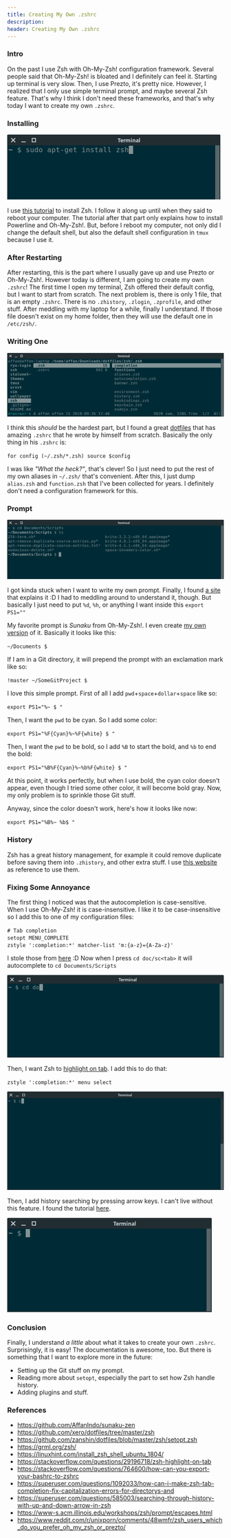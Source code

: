 ```yaml
---
title: Creating My Own .zshrc
description:
header: Creating My Own .zshrc
---
```


### Intro

On the past I use Zsh with Oh-My-Zsh! configuration framework. Several people said that Oh-My-Zsh! is bloated and I definitely can feel it. Starting up terminal is very slow. Then, I use Prezto, it's pretty nice. However, I realized that I only use simple terminal prompt, and maybe several Zsh feature. That's why I think I don't need these frameworks, and that's why today I want to create my own `.zshrc`.

### Installing

![image](/img/zsh/install.png "Install")

I use [this tutorial](https://linuxhint.com/install_zsh_shell_ubuntu_1804/) to install Zsh. I follow it along up until when they said to reboot your computer. The tutorial after that part only explains how to install Powerline and Oh-My-Zsh!. But, before I reboot my computer, not only did I change the default shell, but also the default shell configuration in `tmux` because I use it.

### After Restarting

After restarting, this is the part where I usually gave up and use Prezto or Oh-My-Zsh!. However today is different, I am going to create my own `.zshrc`! The first time I open my terminal, Zsh offered their default config, but I want to start from scratch. The next problem is, there is only 1 file, that is an empty `.zshrc`. There is no `.zhistory`, `.zlogin`, `.zprofile`, and other stuff. After meddling with my laptop for a while, finally I understand. If those file doesn't exist on my home folder, then they will use the default one in `/etc/zsh/`.

### Writing One

![image](/img/zsh/xero.png "Xero")

I think this *should* be the hardest part, but I found a great [dotfiles](https://github.com/xero/dotfiles/tree/master/zsh) that has amazing `.zshrc` that he wrote by himself from scratch. Basically the only thing in his `.zshrc` is:

`for config (~/.zsh/*.zsh) source $config`

I was like *"What the heck?"*, that's clever! So I just need to put the rest of my own aliases in `~/.zsh/` that's convenient. After this, I just dump `alias.zsh` and `function.zsh` that I've been collected for years. I definitely don't need a configuration framework for this.

### Prompt

![image](/img/zsh/prompt.png "Prompt")

I got kinda stuck when I want to write my own prompt. Finally, I found [a site](https://www-s.acm.illinois.edu/workshops/zsh/prompt/escapes.html) that explains it :D I had to meddling around to understand it, though. But basically I just need to put `%d`, `%h`, or anything I want inside this `export PS1=""`

My favorite prompt is *Sunaku* from Oh-My-Zsh!. I even create [my own version](https://github.com/AffanIndo/sunaku-zen) of it. Basically it looks like this:

`~/Documents $ `

If I am in a Git directory, it will prepend the prompt with an exclamation mark like so:

`!master ~/SomeGitProject $`

I love this simple prompt. First of all I add `pwd`+`space`+`dollar`+`space` like so:

`export PS1="%~ $ "`

Then, I want the `pwd` to be cyan. So I add some color:

`export PS1="%F{Cyan}%~%F{white} $ "`

Then, I want the `pwd` to be bold, so I add `%B` to start the bold, and `%b` to end the bold:

`export PS1="%B%F{Cyan}%~%b%F{white} $ "`

At this point, it works perfectly, but when I use bold, the cyan color doesn't appear, even though I tried some other color, it will become bold gray. Now, my only problem is to sprinkle those Git stuff.

Anyway, since the color doesn't work, here's how it looks like now:

`export PS1="%B%~ %b$ "`

### History

Zsh has a great history management, for example it could remove duplicate before saving them into `.zhistory`, and other extra stuff. I use [this website](https://github.com/zanshin/dotfiles/blob/master/zsh/setopt.zsh) as reference to use them.

### Fixing Some Annoyance

The first thing I noticed was that the autocompletion is case-sensitive. When I use Oh-My-Zsh! it is case-insensitive. I like it to be case-insensitive so I add this to one of my configuration files:

`# Tab completion`  
`setopt MENU_COMPLETE`  
`zstyle ':completion:*' matcher-list 'm:{a-z}={A-Za-z}'`

I stole those from [here](https://superuser.com/questions/1092033/how-can-i-make-zsh-tab-completion-fix-capitalization-errors-for-directorys-and) :D Now when I press `cd doc/sc<tab>` it will autocomplete to `cd Documents/Scripts`

![image](/img/zsh/auto.gif "Case-Insensitive")

Then, I want Zsh to [highlight on tab](https://stackoverflow.com/questions/29196718/zsh-highlight-on-tab). I add this to do that:

`zstyle ':completion:*' menu select`

![image](/img/zsh/menu.gif "Highlight")

Then, I add history searching by pressing arrow keys. I can't live without this feature. I found the tutorial [here](https://superuser.com/questions/585003/searching-through-history-with-up-and-down-arrow-in-zsh).

![image](/img/zsh/up.gif "Up")

### Conclusion

Finally, I understand *a little* about what it takes to create your own `.zshrc`. Surprisingly, it is easy! The documentation is awesome, too. But there is something that I want to explore more in the future:

* Setting up the Git stuff on my prompt.
* Reading more about `setopt`, especially the part to set how Zsh handle history.
* Adding plugins and stuff.

### References

* https://github.com/AffanIndo/sunaku-zen
* https://github.com/xero/dotfiles/tree/master/zsh
* https://github.com/zanshin/dotfiles/blob/master/zsh/setopt.zsh
* https://grml.org/zsh/
* https://linuxhint.com/install_zsh_shell_ubuntu_1804/
* https://stackoverflow.com/questions/29196718/zsh-highlight-on-tab
* https://stackoverflow.com/questions/764600/how-can-you-export-your-bashrc-to-zshrc
* https://superuser.com/questions/1092033/how-can-i-make-zsh-tab-completion-fix-capitalization-errors-for-directorys-and
* https://superuser.com/questions/585003/searching-through-history-with-up-and-down-arrow-in-zsh
* https://www-s.acm.illinois.edu/workshops/zsh/prompt/escapes.html
* https://www.reddit.com/r/unixporn/comments/48wmfr/zsh_users_which_do_you_prefer_oh_my_zsh_or_prezto/

